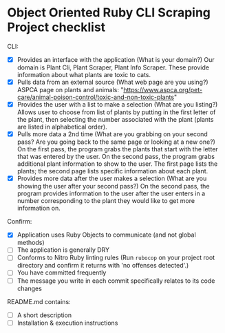 # Object Oriented Ruby CLI Scraping Project checklist

CLI:
- [X] Provides an interface with the application (What is your domain?)
    Our domain is Plant Cli, Plant Scraper, Plant Info Scraper. These provide information about what plants are toxic to cats.
- [X] Pulls data from an external source (What web page are you using?)
    ASPCA page on plants and animals: "https://www.aspca.org/pet-care/animal-poison-control/toxic-and-non-toxic-plants"
- [X] Provides the user with a list to make a selection (What are you listing?)
    Allows user to choose from list of plants by putting in the first letter of the plant, then selecting the number associated with the plant (plants are listed in alphabetical order).
- [X] Pulls more data a 2nd time (What are you grabbing on your second pass? Are you going back to the same page or looking at a new one?)
    On the first pass, the program grabs the plants that start with the letter that was entered by the user. On the second pass, the program grabs additional plant information to show to the user.
    The first page lists the plants; the second page lists specific information about each plant.
- [X] Provides more data after the user makes a selection (What are you showing the user after your second pass?)
    On the second pass, the program provides information to the user after the user enters in a number corresponding to the plant they would like to get more information on.

Confirm:
- [X] Application uses Ruby Objects to communicate (and not global methods)
- [ ] The application is generally DRY
- [ ] Conforms to Nitro Ruby linting rules (Run `rubocop` on your project root directory and confirm it returns with 'no offenses detected'.)
- [ ] You have committed frequently
- [ ] The message you write in each commit specifically relates to its code changes

README.md contains:
- [ ] A short description
- [ ] Installation & execution instructions
